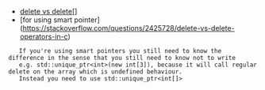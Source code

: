 * [delete vs delete[] ](https://stackoverflow.com/questions/2347823/how-does-delete-differentiate-between-built-in-data-types-and-user-defined-ones)
* [for using smart pointer] (https://stackoverflow.com/questions/2425728/delete-vs-delete-operators-in-c)
 
 ```
    If you're using smart pointers you still need to know the difference in the sense that you still need to know not to write 
    e.g. std::unique_ptr<int>(new int[3]), because it will call regular delete on the array which is undefined behaviour.
    Instead you need to use std::unique_ptr<int[]>
  ```

